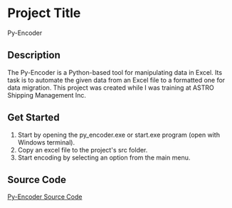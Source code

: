# Project Title

Py-Encoder

## Description

The Py-Encoder is a Python-based tool for manipulating data in Excel. Its task is to automate the given data from an Excel file to a formatted one for data migration. This project was created while I was training at ASTRO Shipping Management Inc.

## Get Started

1. Start by opening the py_encoder.exe or start.exe program (open with Windows terminal).
2. Copy an excel file to the project's src folder.
3. Start encoding by selecting an option from the main menu.

## Source Code

<a href="https://github.com/vn-aj-vngrd/py-encoder-src">Py-Encoder Source Code</a>

